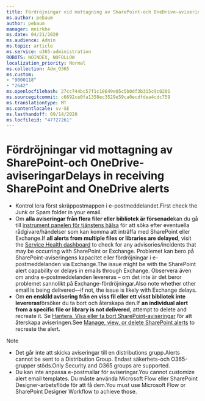 ```yaml
---
title: Fördröjningar vid mottagning av SharePoint-och OneDrive-aviseringar
ms.author: pebaum
author: pebaum
manager: mnirkhe
ms.date: 04/21/2020
ms.audience: Admin
ms.topic: article
ms.service: o365-administration
ROBOTS: NOINDEX, NOFOLLOW
localization_priority: Normal
ms.collection: Adm_O365
ms.custom:
- "9000118"
- "2642"
ms.openlocfilehash: 27cc744bc57f1c18649e05c5b0df3b315c9c0201
ms.sourcegitcommit: c6692ce0fa1358ec3529e59ca0ecdfdea4cdc759
ms.translationtype: MT
ms.contentlocale: sv-SE
ms.lasthandoff: 09/14/2020
ms.locfileid: "47727261"
---
```

# <a name="delays-in-receiving-sharepoint-and-onedrive-alerts"></a><span data-ttu-id="9077c-102">Fördröjningar vid mottagning av SharePoint-och OneDrive-aviseringar</span><span class="sxs-lookup"><span data-stu-id="9077c-102">Delays in receiving SharePoint and OneDrive alerts</span></span>

- <span data-ttu-id="9077c-103">Kontrol lera först skräppostmappen i e-postmeddelandet.</span><span class="sxs-lookup"><span data-stu-id="9077c-103">First check the Junk or Spam folder in your email.</span></span>
- <span data-ttu-id="9077c-104">Om **alla aviseringar från flera filer eller bibliotek är försenade**kan du gå till [instrument panelen för tjänstens hälsa](https://portal.office.com/adminportal/home?ref=/servicehealth) för att söka efter eventuella rådgivare/händelser som kan komma att inträffa med SharePoint eller Exchange.</span><span class="sxs-lookup"><span data-stu-id="9077c-104">If **all alerts from multiple files or libraries are delayed**, visit the [Service Health dashboard](https://portal.office.com/adminportal/home?ref=/servicehealth) to check for any advisories/incidents that may be occurring with SharePoint or Exchange.</span></span> <span data-ttu-id="9077c-105">Problemet kan bero på SharePoint-aviseringens kapacitet eller fördröjningar i e-postmeddelanden via Exchange.</span><span class="sxs-lookup"><span data-stu-id="9077c-105">The issue might be with the SharePoint alert capability or delays in emails through Exchange.</span></span> <span data-ttu-id="9077c-106">Observera även om andra e-postmeddelanden levereras – om det inte är det beror problemet sannolikt på Exchange-fördröjningar.</span><span class="sxs-lookup"><span data-stu-id="9077c-106">Also note whether other email is being delivered—if not, the issue is likely with Exchange delays.</span></span>
- <span data-ttu-id="9077c-107">Om **en enskild avisering från en viss fil eller ett visst bibliotek inte levereras**försöker du ta bort och återskapa den.</span><span class="sxs-lookup"><span data-stu-id="9077c-107">If **an individual alert from a specific file or library is not delivered**, attempt to delete and recreate it.</span></span> <span data-ttu-id="9077c-108">Se [Hantera, Visa eller ta bort SharePoint-aviseringar](https://support.microsoft.com/office/99dfb19c-9a90-4a8c-aba1-aa8c8afb0de2) för att återskapa aviseringen.</span><span class="sxs-lookup"><span data-stu-id="9077c-108">See [Manage, view, or delete SharePoint alerts](https://support.microsoft.com/office/99dfb19c-9a90-4a8c-aba1-aa8c8afb0de2) to recreate the alert.</span></span>

> [!NOTE]
> - <span data-ttu-id="9077c-109">Det går inte att skicka aviseringar till en distributions grupp.</span><span class="sxs-lookup"><span data-stu-id="9077c-109">Alerts cannot be sent to a Distribution Group.</span></span> <span data-ttu-id="9077c-110">Endast säkerhets-och O365-grupper stöds.</span><span class="sxs-lookup"><span data-stu-id="9077c-110">Only Security and O365 groups are supported.</span></span>
> - <span data-ttu-id="9077c-111">Du kan inte anpassa e-postmallar för aviseringar.</span><span class="sxs-lookup"><span data-stu-id="9077c-111">You cannot customize alert email templates.</span></span> <span data-ttu-id="9077c-112">Du måste använda Microsoft Flow eller SharePoint Designer-arbetsflöde för att få dem.</span><span class="sxs-lookup"><span data-stu-id="9077c-112">You must use Microsoft Flow or SharePoint Designer Workflow to achieve those.</span></span>

